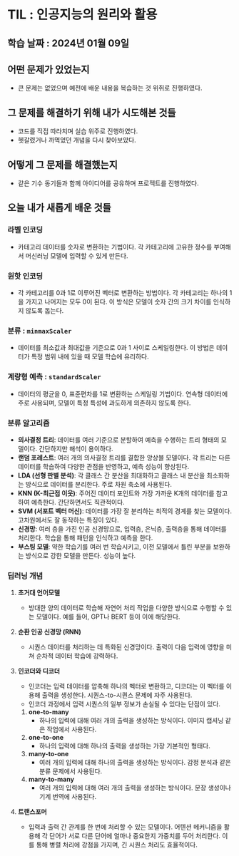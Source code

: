# TIL : 인공지능의 원리와 활용

## 학습 날짜 : 2024년 01월 09일

## 어떤 문제가 있었는지
- 큰 문제는 없었으며 예전에 배운 내용을 복습하는 것 위쥐로 진행하였다.
## 그 문제를 해결하기 위해 내가 시도해본 것들
- 코드를 직접 따라치며 실습 위주로 진행하였다.
- 헷갈렸거나 까먹었던 개념을 다시 찾아보았다.

## 어떻게 그 문제를 해결했는지
- 같은 기수 동기들과 함께 아이디어를 공유하며 프로젝트를 진행하였다.

## 오늘 내가 새롭게 배운 것들

### 라벨 인코딩
- 카테고리 데이터를 숫자로 변환하는 기법이다. 각 카테고리에 고유한 정수를 부여해서 머신러닝 모델에 입력할 수 있게 만든다.

### 원핫 인코딩
- 각 카테고리를 0과 1로 이루어진 벡터로 변환하는 방법이다. 각 카테고리는 하나의 1을 가지고 나머지는 모두 0이 된다. 이 방식은 모델이 숫자 간의 크기 차이를 인식하지 않도록 돕는다.

### 분류 : `minmaxScaler`
- 데이터를 최소값과 최대값을 기준으로 0과 1 사이로 스케일링한다. 이 방법은 데이터가 특정 범위 내에 있을 때 모델 학습에 유리하다.

### 계량형 예측 : `standardScaler`
- 데이터의 평균을 0, 표준편차를 1로 변환하는 스케일링 기법이다. 연속형 데이터에 주로 사용되며, 모델이 특정 특성에 과도하게 의존하지 않도록 한다.

### 분류 알고리즘
- **의사결정 트리**: 데이터를 여러 기준으로 분할하여 예측을 수행하는 트리 형태의 모델이다. 간단하지만 해석이 용이하다.
- **랜덤 포레스트**: 여러 개의 의사결정 트리를 결합한 앙상블 모델이다. 각 트리는 다른 데이터를 학습하여 다양한 관점을 반영하고, 예측 성능이 향상된다.
- **LDA (선형 판별 분석)**: 각 클래스 간 분산을 최대화하고 클래스 내 분산을 최소화하는 방식으로 데이터를 분리한다. 주로 차원 축소에 사용된다.
- **KNN (K-최근접 이웃)**: 주어진 데이터 포인트와 가장 가까운 K개의 데이터를 참고하여 예측한다. 간단하면서도 직관적이다.
- **SVM (서포트 벡터 머신)**: 데이터를 가장 잘 분리하는 최적의 경계를 찾는 모델이다. 고차원에서도 잘 동작하는 특징이 있다.
- **신경망**: 여러 층을 가진 인공 신경망으로, 입력층, 은닉층, 출력층을 통해 데이터를 처리한다. 학습을 통해 패턴을 인식하고 예측을 한다.
- **부스팅 모델**: 약한 학습기를 여러 번 학습시키고, 이전 모델에서 틀린 부분을 보완하는 방식으로 강한 모델을 만든다. 성능이 높다.

### 딥러닝 개념

1. **초거대 언어모델**
   - 방대한 양의 데이터로 학습해 자연어 처리 작업을 다양한 방식으로 수행할 수 있는 모델이다. 예를 들어, GPT나 BERT 등이 이에 해당한다.

2. **순환 인공 신경망 (RNN)**
   - 시퀀스 데이터를 처리하는 데 특화된 신경망이다. 출력이 다음 입력에 영향을 미쳐 순차적 데이터 학습에 강력하다.

3. **인코더와 디코더**
   - 인코더는 입력 데이터를 압축해 하나의 벡터로 변환하고, 디코더는 이 벡터를 이용해 출력을 생성한다. 시퀀스-to-시퀀스 문제에 자주 사용된다.
   - 인코더 과정에서 입력 시퀀스의 일부 정보가 손실될 수 있다는 단점이 있다.

    1. **one-to-many**
       - 하나의 입력에 대해 여러 개의 출력을 생성하는 방식이다. 이미지 캡셔닝 같은 작업에서 사용된다.
    2. **one-to-one**
       - 하나의 입력에 대해 하나의 출력을 생성하는 가장 기본적인 형태다.
    3. **many-to-one**
       - 여러 개의 입력에 대해 하나의 출력을 생성하는 방식이다. 감정 분석과 같은 분류 문제에서 사용된다.
    4. **many-to-many**
       - 여러 개의 입력에 대해 여러 개의 출력을 생성하는 방식이다. 문장 생성이나 기계 번역에 사용된다.

4. **트랜스포머**
   - 입력과 출력 간 관계를 한 번에 처리할 수 있는 모델이다. 어텐션 메커니즘을 활용해 각 단어가 서로 다른 단어에 얼마나 중요한지 가중치를 두어 처리한다. 이를 통해 병렬 처리에 강점을 가지며, 긴 시퀀스 처리도 효율적이다.

